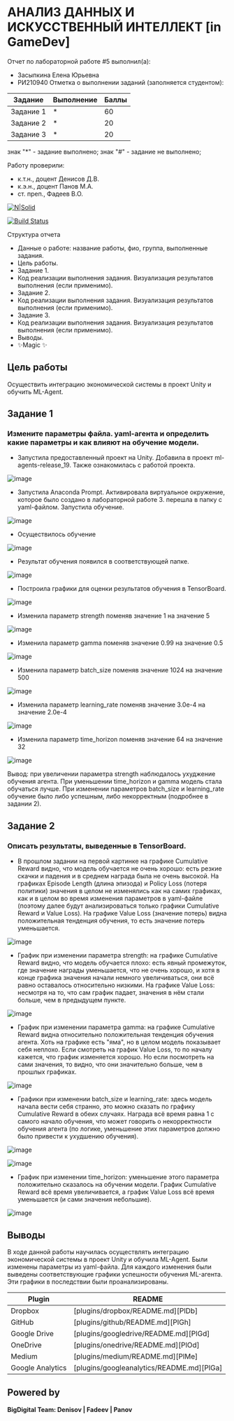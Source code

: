# АНАЛИЗ ДАННЫХ И ИСКУССТВЕННЫЙ ИНТЕЛЛЕКТ [in GameDev]
Отчет по лабораторной работе #5 выполнил(а):
- Засыпкина Елена Юрьевна
- РИ210940
Отметка о выполнении заданий (заполняется студентом):

| Задание | Выполнение | Баллы |
| ------ | ------ | ------ |
| Задание 1 | * | 60 |
| Задание 2 | * | 20 |
| Задание 3 | * | 20 |

знак "*" - задание выполнено; знак "#" - задание не выполнено;

Работу проверили:
- к.т.н., доцент Денисов Д.В.
- к.э.н., доцент Панов М.А.
- ст. преп., Фадеев В.О.

[![N|Solid](https://cldup.com/dTxpPi9lDf.thumb.png)](https://nodesource.com/products/nsolid)

[![Build Status](https://travis-ci.org/joemccann/dillinger.svg?branch=master)](https://travis-ci.org/joemccann/dillinger)

Структура отчета

- Данные о работе: название работы, фио, группа, выполненные задания.
- Цель работы.
- Задание 1.
- Код реализации выполнения задания. Визуализация результатов выполнения (если применимо).
- Задание 2.
- Код реализации выполнения задания. Визуализация результатов выполнения (если применимо).
- Задание 3.
- Код реализации выполнения задания. Визуализация результатов выполнения (если применимо).
- Выводы.
- ✨Magic ✨

## Цель работы
Осуществить интеграцию экономической системы в проект Unity и обучить ML-Agent.

## Задание 1
### Измените параметры файла. yaml-агента и определить какие параметры и как влияют на обучение модели.

 - Запустила предоставленный проект на Unity. Добавила в проект ml-agents-release_19. Также ознакомилась с работой проекта.
 
 ![image](https://user-images.githubusercontent.com/102030455/204776954-a5b5ee76-a5b7-45fa-8312-506bbef2b838.png)
 
 - Запустила Anaconda Prompt. Активировала виртуальное окружение, которое было создано в лабораторной работе 3. перешла в папку с yaml-файлом. Запустила обучение.
 
 ![image](https://user-images.githubusercontent.com/102030455/204792280-a3832f18-0a62-4258-8365-9401cc8bfc9e.png)
 
 - Осуществилось обучение
 
 ![image](https://user-images.githubusercontent.com/102030455/204792498-a318b127-0e8c-493c-bd01-56680ed57948.png)
 
 - Результат обучения появился в соответствующей папке.
 
 ![image](https://user-images.githubusercontent.com/102030455/204794219-8487be7d-0df5-41df-8cb1-d7954d7f97c6.png)

- Построила графики для оценки результатов обучения в TensorBoard.

![image](https://user-images.githubusercontent.com/102030455/204803803-29ce03b7-07f8-4cf4-99cd-8c2a24dfad1e.png)

- Изменила параметр strength поменяв значение 1 на значение 5

![image](https://user-images.githubusercontent.com/102030455/204806734-d8c35f0c-e557-4b2b-b10d-a12c58c4ba0f.png)

- Изменила параметр gamma поменяв значение 0.99 на значение 0.5

![image](https://user-images.githubusercontent.com/102030455/204810896-f31783c9-b186-4785-9f47-bcb18f970797.png)

- Изменила параметр batch_size поменяв значение 1024 на значение 500

![image](https://user-images.githubusercontent.com/102030455/204814056-59720a09-29b8-469a-8243-98605c800141.png)

- Изменила параметр learning_rate поменяв значение 3.0e-4 на значение 2.0e-4

![image](https://user-images.githubusercontent.com/102030455/204817729-04a18d4d-f667-4670-b23c-16f7ccc1c51c.png)

- Изменила параметр time_horizon поменяв значение 64 на значение 32

![image](https://user-images.githubusercontent.com/102030455/204824555-3958a6d6-dcab-48dc-be2f-2857547cee10.png)


Вывод: при увеличении параметра strength наблюдалось ухуджение обучения агента. При уменьшении time_horizon и gamma модель стала обучаться лучше. При изменении параметров batch_size и learning_rate обучение было либо успешным, либо некорректным (подробнее в задании 2).


## Задание 2
### Описать результаты, выведенные в TensorBoard.
- В прошлом задании на первой картинке на графике Cumulative Reward видно, что модель обучается не очень хорошо: есть резкие скачки и падения и в среднем награда была не очень высокой. На графиках Episode Length (длина эпизода) и Policy Loss (потеря политики) значения в целом не изменялись как на самих графиках, как и в целом во время изменения параметров в yaml-файле (поэтому далее будут анализироваться только графики Cumulative Reward и Value Loss). На графике Value Loss (значение потерь) видна положительная тенденция обучения, то есть значение потерь уменьшается.

![image](https://user-images.githubusercontent.com/102030455/204803803-29ce03b7-07f8-4cf4-99cd-8c2a24dfad1e.png)

- График при изменении параметра strength: на графике Cumulative Reward видно, что модель обучается плохо: есть явный промежуток, где значение награды уменьшается, что не очень хорошо, и хотя в конце графика значения начали немного увеличиваться, они всё равно оставалось относительно низкими. На графике Value Loss: несмотря на то, что сам график падает, значения в нём стали больше, чем в предыдущем пункте.


![image](https://user-images.githubusercontent.com/102030455/204806734-d8c35f0c-e557-4b2b-b10d-a12c58c4ba0f.png)

- График при изменении параметра gamma: на графике Cumulative Reward видна относительно положительная тенденция обучения агента. Хоть на графике есть "яма", но в целом модель показывает себя неплохо. Если смотреть на график Value Loss, то по началу кажется, что график изменяется хорошо. Но если посмотреть на сами значения, то видно, что они значительно больше, чем в прошлых графиках.

![image](https://user-images.githubusercontent.com/102030455/204810896-f31783c9-b186-4785-9f47-bcb18f970797.png)

- Графики при изменении batch_size и learning_rate: здесь модель начала вести себя странно, это можно сказать по графику Cumulative Reward в обеих случаях. Награда всё время равна 1 с самого начало обучения, что может говорить о некорректности обучения агента (по логике, уменьшение этих параметров должно было привести к ухудшению обучения).

![image](https://user-images.githubusercontent.com/102030455/204814056-59720a09-29b8-469a-8243-98605c800141.png)


![image](https://user-images.githubusercontent.com/102030455/204817729-04a18d4d-f667-4670-b23c-16f7ccc1c51c.png)

- График при изменении time_horizon: уменьшение этого параметра положительно сказалось на обучении модели. График Cumulative Reward всё время увеличивается, а график Value Loss всё время уменьшается (и сами значения небольшие).

![image](https://user-images.githubusercontent.com/102030455/204824555-3958a6d6-dcab-48dc-be2f-2857547cee10.png)


## Выводы
В ходе данной работы научилась осуществлять интеграцию экономической системы в проект Unity и обучила ML-Agent. Были изменены параметры из yaml-файла. Для каждого изменения были выведены соответствующие графики успешности обучения ML-агента. Эти графики в последствии были проанализированы.


| Plugin | README |
| ------ | ------ |
| Dropbox | [plugins/dropbox/README.md][PlDb] |
| GitHub | [plugins/github/README.md][PlGh] |
| Google Drive | [plugins/googledrive/README.md][PlGd] |
| OneDrive | [plugins/onedrive/README.md][PlOd] |
| Medium | [plugins/medium/README.md][PlMe] |
| Google Analytics | [plugins/googleanalytics/README.md][PlGa] |

## Powered by

**BigDigital Team: Denisov | Fadeev | Panov**
